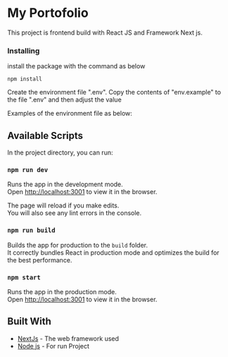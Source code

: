 # My Portofolio

This project is frontend build with React JS and Framework Next js.

### Installing

install the package with the command as below

```
npm install
```

Create the environment file ".env". Copy the contents of "env.example" to the file ".env" and then adjust the value

Examples of the environment file as below:

## Available Scripts

In the project directory, you can run:

### `npm run dev`

Runs the app in the development mode.<br>
Open [http://localhost:3001](http://localhost:3001) to view it in the browser.

The page will reload if you make edits.<br>
You will also see any lint errors in the console.

### `npm run build`

Builds the app for production to the `build` folder.<br>
It correctly bundles React in production mode and optimizes the build for the best performance.

### `npm start`

Runs the app in the production mode.<br>
Open [http://localhost:3001](http://localhost:3001) to view it in the browser.

## Built With

- [NextJs](https://nextjs.org/) - The web framework used
- [Node js](https://nodejs.org/en/) - For run Project
